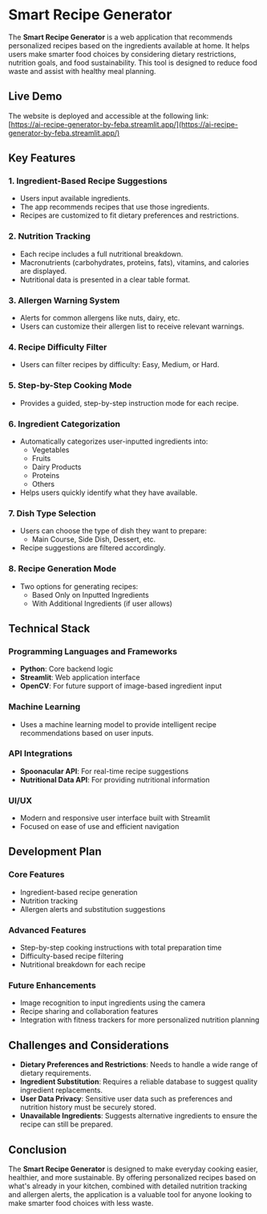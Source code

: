 # Smart Recipe Generator

The **Smart Recipe Generator** is a web application that recommends personalized recipes based on the ingredients available at home. It helps users make smarter food choices by considering dietary restrictions, nutrition goals, and food sustainability. This tool is designed to reduce food waste and assist with healthy meal planning.

## Live Demo

The website is deployed and accessible at the following link:  
[https://ai-recipe-generator-by-feba.streamlit.app/](https://ai-recipe-generator-by-feba.streamlit.app/)

## Key Features

### 1. Ingredient-Based Recipe Suggestions
- Users input available ingredients.
- The app recommends recipes that use those ingredients.
- Recipes are customized to fit dietary preferences and restrictions.

### 2. Nutrition Tracking
- Each recipe includes a full nutritional breakdown.
- Macronutrients (carbohydrates, proteins, fats), vitamins, and calories are displayed.
- Nutritional data is presented in a clear table format.

### 3. Allergen Warning System
- Alerts for common allergens like nuts, dairy, etc.
- Users can customize their allergen list to receive relevant warnings.

### 4. Recipe Difficulty Filter
- Users can filter recipes by difficulty: Easy, Medium, or Hard.

### 5. Step-by-Step Cooking Mode
- Provides a guided, step-by-step instruction mode for each recipe.

### 6. Ingredient Categorization
- Automatically categorizes user-inputted ingredients into:
  - Vegetables
  - Fruits
  - Dairy Products
  - Proteins
  - Others
- Helps users quickly identify what they have available.

### 7. Dish Type Selection
- Users can choose the type of dish they want to prepare:
  - Main Course, Side Dish, Dessert, etc.
- Recipe suggestions are filtered accordingly.

### 8. Recipe Generation Mode
- Two options for generating recipes:
  - Based Only on Inputted Ingredients
  - With Additional Ingredients (if user allows)

## Technical Stack

### Programming Languages and Frameworks
- **Python**: Core backend logic
- **Streamlit**: Web application interface
- **OpenCV**: For future support of image-based ingredient input

### Machine Learning
- Uses a machine learning model to provide intelligent recipe recommendations based on user inputs.

### API Integrations
- **Spoonacular API**: For real-time recipe suggestions
- **Nutritional Data API**: For providing nutritional information

### UI/UX
- Modern and responsive user interface built with Streamlit
- Focused on ease of use and efficient navigation

## Development Plan

### Core Features
- Ingredient-based recipe generation
- Nutrition tracking
- Allergen alerts and substitution suggestions

### Advanced Features
- Step-by-step cooking instructions with total preparation time
- Difficulty-based recipe filtering
- Nutritional breakdown for each recipe

### Future Enhancements
- Image recognition to input ingredients using the camera
- Recipe sharing and collaboration features
- Integration with fitness trackers for more personalized nutrition planning

## Challenges and Considerations

- **Dietary Preferences and Restrictions**: Needs to handle a wide range of dietary requirements.
- **Ingredient Substitution**: Requires a reliable database to suggest quality ingredient replacements.
- **User Data Privacy**: Sensitive user data such as preferences and nutrition history must be securely stored.
- **Unavailable Ingredients**: Suggests alternative ingredients to ensure the recipe can still be prepared.

## Conclusion

The **Smart Recipe Generator** is designed to make everyday cooking easier, healthier, and more sustainable. By offering personalized recipes based on what's already in your kitchen, combined with detailed nutrition tracking and allergen alerts, the application is a valuable tool for anyone looking to make smarter food choices with less waste.
